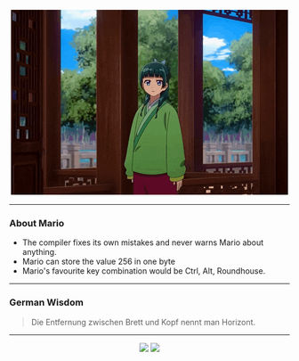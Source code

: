 <p align="center">
  <img src="assets/maomao.gif" />
</p>

---

### About Mario
- The compiler fixes its own mistakes and never warns Mario about anything.
- Mario can store the value 256 in one byte
- Mario's favourite key combination would be Ctrl, Alt, Roundhouse.

---

### German Wisdom
> Die Entfernung zwischen Brett und Kopf nennt man Horizont.

---

<p align="center">
  <a>
    <img height="180em" src="https://github-readme-stats-eight-theta.vercel.app/api?username=Torfkopp&show_icons=true&theme=dark&include_all_commits=true&count_private=true"/>
  </a>
  <a href="https://github.com/Torfkopp?tab=repositories">
    <img height="180em" src="https://github-readme-stats-eight-theta.vercel.app/api/top-langs/?username=torfkopp&layout=compact&theme=dark&langs_count=8&hide=java"/>
  </a>
</p>
